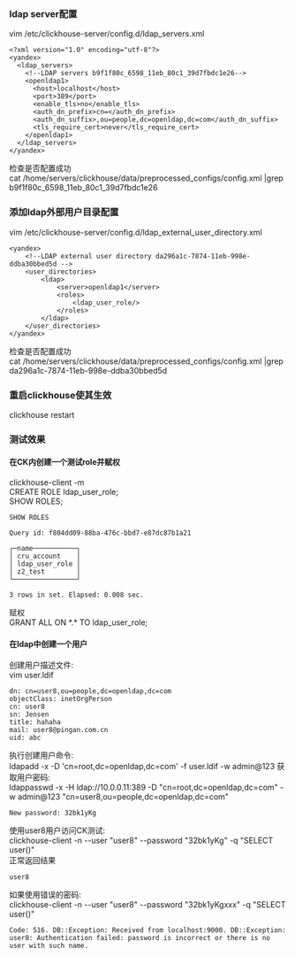 
### ldap server配置
vim /etc/clickhouse-server/config.d/ldap_servers.xml  
```
<?xml version="1.0" encoding="utf-8"?>
<yandex>
  <ldap_servers>
    <!--LDAP servers b9f1f80c_6598_11eb_80c1_39d7fbdc1e26-->
    <openldap1>
      <host>localhost</host>
      <port>389</port>
      <enable_tls>no</enable_tls>
      <auth_dn_prefix>cn=</auth_dn_prefix>
      <auth_dn_suffix>,ou=people,dc=openldap,dc=com</auth_dn_suffix>
      <tls_require_cert>never</tls_require_cert>
    </openldap1>
  </ldap_servers>
</yandex>
```
检查是否配置成功  
cat /home/servers/clickhouse/data/preprocessed_configs/config.xml |grep b9f1f80c_6598_11eb_80c1_39d7fbdc1e26  
### 添加ldap外部用户目录配置
vim /etc/clickhouse-server/config.d/ldap_external_user_directory.xml  
```
<yandex>
    <!--LDAP external user directory da296a1c-7874-11eb-998e-ddba30bbed5d -->
    <user_directories>
        <ldap>
            <server>openldap1</server>
            <roles>
                <ldap_user_role/>
            </roles>
        </ldap>
    </user_directories>
</yandex>
```
检查是否配置成功  
cat /home/servers/clickhouse/data/preprocessed_configs/config.xml |grep da296a1c-7874-11eb-998e-ddba30bbed5d  
### 重启clickhouse使其生效
clickhouse restart  
### 测试效果
#### 在CK内创建一个测试role并赋权
clickhouse-client -m  
CREATE ROLE ldap_user_role;  
SHOW ROLES;  
```
SHOW ROLES

Query id: f804dd09-88ba-476c-bbd7-e87dc87b1a21

┌─name───────────┐
│ cru_account    │
│ ldap_user_role │
│ z2_test        │
└────────────────┘

3 rows in set. Elapsed: 0.008 sec.
```
赋权  
GRANT ALL ON \*.\* TO ldap_user_role;  
#### 在ldap中创建一个用户
创建用户描述文件:  
vim user.ldif  
```
dn: cn=user8,ou=people,dc=openldap,dc=com
objectClass: inetOrgPerson
cn: user8
sn: Jensen
title: hahaha
mail: user8@pingan.com.cn
uid: abc
```
执行创建用户命令:  
ldapadd -x -D 'cn=root,dc=openldap,dc=com' -f user.ldif -w admin@123
获取用户密码:  
ldappasswd -x -H ldap://10.0.0.11:389 -D "cn=root,dc=openldap,dc=com" -w admin@123 "cn=user8,ou=people,dc=openldap,dc=com"  
 ```
 New password: 32bk1yKg
 ```
使用user8用户访问CK测试:  
clickhouse-client -n --user "user8" --password "32bk1yKg" -q "SELECT user()"  
正常返回结果  
```
user8
```
如果使用错误的密码:  
clickhouse-client -n --user "user8" --password "32bk1yKgxxx" -q "SELECT user()"  
```
Code: 516. DB::Exception: Received from localhost:9000. DB::Exception: user8: Authentication failed: password is incorrect or there is no user with such name.
```
